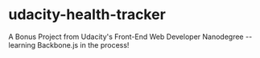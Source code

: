 # udacity-health-tracker
A Bonus Project from Udacity's Front-End Web Developer Nanodegree -- learning Backbone.js in the process!
